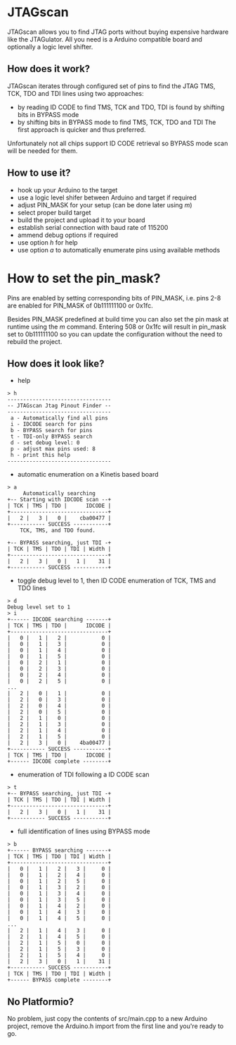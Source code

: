 # JTAGscan

JTAGscan allows you to find JTAG ports without buying expensive hardware like the JTAGulator.
All you need is a Arduino compatible board and optionally a logic level shifter.

## How does it work?

JTAGscan iterates through configured set of pins to find the JTAG TMS, TCK, TDO and TDI lines
using two approaches:
- by reading ID CODE to find TMS, TCK and TDO, TDI is found by shifting bits in BYPASS mode
- by shifting bits in BYPASS mode to find TMS, TCK, TDO and TDI
The first approach is quicker and thus preferred.

Unfortunately not all chips support ID CODE retrieval so BYPASS mode scan will be needed for them.

## How to use it?

- hook up your Arduino to the target
- use a logic level shifer between Arduino and target if required
- adjust PIN_MASK for your setup (can be done later using _m_)
- select proper build target
- build the project and upload it to your board
- establish serial connection with baud rate of 115200
- ammend debug options if required
- use option _h_ for help
- use option _a_ to automatically enumerate pins using available methods

# How to set the pin_mask?

Pins are enabled by setting corresponding bits of PIN_MASK, i.e. pins 2-8 are enabled for PIN_MASK of 0b111111100 or 0x1fc.

Besides PIN_MASK predefined at build time you can also set the pin mask at runtime using the
_m_ command. Entering 508 or 0x1fc will result in pin_mask set to 0b111111100 so you can update the configuration
without the need to rebuild the project.

## How does it look like?

- help
```
> h
---------------------------------
-- JTAGscan Jtag Pinout Finder --
---------------------------------
 a - Automatically find all pins
 i - IDCODE search for pins
 b - BYPASS search for pins
 t - TDI-only BYPASS search
 d - set debug level: 0
 p - adjust max pins used: 8
 h - print this help
---------------------------------
```
- automatic enumeration on a Kinetis based board
```
> a
     Automatically searching
+-- Starting with IDCODE scan --+
| TCK | TMS | TDO |      IDCODE |
+-------------------------------+
|   2 |   3 |   0 |    cba00477 |
+----------- SUCCESS -----------+
    TCK, TMS, and TDO found.

+-- BYPASS searching, just TDI -+
| TCK | TMS | TDO | TDI | Width |
+-------------------------------+
|   2 |   3 |   0 |   1 |    31 |
+----------- SUCCESS -----------+
```

- toggle debug level to 1, then ID CODE enumeration of TCK, TMS and TDO lines
```
> d
Debug level set to 1
> i
+------ IDCODE searching -------+
| TCK | TMS | TDO |      IDCODE |
+-------------------------------+
|   0 |   1 |   2 |           0 |
|   0 |   1 |   3 |           0 |
|   0 |   1 |   4 |           0 |
|   0 |   1 |   5 |           0 |
|   0 |   2 |   1 |           0 |
|   0 |   2 |   3 |           0 |
|   0 |   2 |   4 |           0 |
|   0 |   2 |   5 |           0 |
...
|   2 |   0 |   1 |           0 |
|   2 |   0 |   3 |           0 |
|   2 |   0 |   4 |           0 |
|   2 |   0 |   5 |           0 |
|   2 |   1 |   0 |           0 |
|   2 |   1 |   3 |           0 |
|   2 |   1 |   4 |           0 |
|   2 |   1 |   5 |           0 |
|   2 |   3 |   0 |    4ba00477 |
+----------- SUCCESS -----------+
| TCK | TMS | TDO |      IDCODE |
+------ IDCODE complete --------+
```

- enumeration of TDI following a ID CODE scan
```
> t
+-- BYPASS searching, just TDI -+
| TCK | TMS | TDO | TDI | Width |
+-------------------------------+
|   2 |   3 |   0 |   1 |    31 |
+----------- SUCCESS -----------+
```

- full identification of lines using BYPASS mode
```
> b
+------ BYPASS searching -------+
| TCK | TMS | TDO | TDI | Width |
+-------------------------------+
|   0 |   1 |   2 |   3 |     0 |
|   0 |   1 |   2 |   4 |     0 |
|   0 |   1 |   2 |   5 |     0 |
|   0 |   1 |   3 |   2 |     0 |
|   0 |   1 |   3 |   4 |     0 |
|   0 |   1 |   3 |   5 |     0 |
|   0 |   1 |   4 |   2 |     0 |
|   0 |   1 |   4 |   3 |     0 |
|   0 |   1 |   4 |   5 |     0 |
...
|   2 |   1 |   4 |   3 |     0 |
|   2 |   1 |   4 |   5 |     0 |
|   2 |   1 |   5 |   0 |     0 |
|   2 |   1 |   5 |   3 |     0 |
|   2 |   1 |   5 |   4 |     0 |
|   2 |   3 |   0 |   1 |    31 |
+----------- SUCCESS -----------+
| TCK | TMS | TDO | TDI | Width |
+------ BYPASS complete --------+
```

## No Platformio?

No problem, just copy the contents of src/main.cpp to a new Arduino project, remove the Arduino.h import from the first line and you're ready to go.
